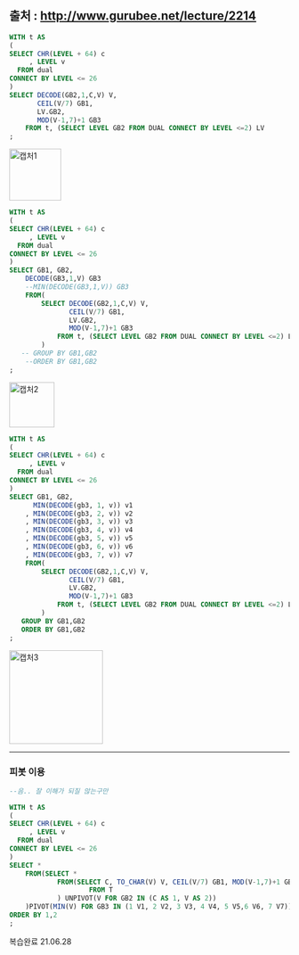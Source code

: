 출처 : http://www.gurubee.net/lecture/2214
----


```SQL
WITH t AS
(
SELECT CHR(LEVEL + 64) c
     , LEVEL v
  FROM dual
CONNECT BY LEVEL <= 26
)
SELECT DECODE(GB2,1,C,V) V, 
       CEIL(V/7) GB1,
       LV.GB2,
       MOD(V-1,7)+1 GB3
    FROM t, (SELECT LEVEL GB2 FROM DUAL CONNECT BY LEVEL <=2) LV
;
```
<img width="93" alt="캡처1" src="https://user-images.githubusercontent.com/34879309/85366819-0ea05600-b563-11ea-8fea-2724b641a448.PNG">

```SQL
WITH t AS
(
SELECT CHR(LEVEL + 64) c
     , LEVEL v
  FROM dual
CONNECT BY LEVEL <= 26
)
SELECT GB1, GB2,
    DECODE(GB3,1,V) GB3
    --MIN(DECODE(GB3,1,V)) GB3
    FROM(
        SELECT DECODE(GB2,1,C,V) V, 
               CEIL(V/7) GB1,
               LV.GB2,
               MOD(V-1,7)+1 GB3
            FROM t, (SELECT LEVEL GB2 FROM DUAL CONNECT BY LEVEL <=2) LV
        )
   -- GROUP BY GB1,GB2
    --ORDER BY GB1,GB2
;
```
<img width="81" alt="캡처2" src="https://user-images.githubusercontent.com/34879309/85366824-0fd18300-b563-11ea-9ef9-2ed2a0455d4f.PNG">

```SQL
WITH t AS
(
SELECT CHR(LEVEL + 64) c
     , LEVEL v
  FROM dual
CONNECT BY LEVEL <= 26
)
SELECT GB1, GB2,
      MIN(DECODE(gb3, 1, v)) v1
    , MIN(DECODE(gb3, 2, v)) v2
    , MIN(DECODE(gb3, 3, v)) v3
    , MIN(DECODE(gb3, 4, v)) v4
    , MIN(DECODE(gb3, 5, v)) v5
    , MIN(DECODE(gb3, 6, v)) v6
    , MIN(DECODE(gb3, 7, v)) v7
    FROM(
        SELECT DECODE(GB2,1,C,V) V, 
               CEIL(V/7) GB1,
               LV.GB2,
               MOD(V-1,7)+1 GB3
            FROM t, (SELECT LEVEL GB2 FROM DUAL CONNECT BY LEVEL <=2) LV
        )
   GROUP BY GB1,GB2
   ORDER BY GB1,GB2
;
```
<img width="168" alt="캡처3" src="https://user-images.githubusercontent.com/34879309/85366828-106a1980-b563-11ea-9586-16904aba291b.PNG">


----
### 피봇 이용

```SQL
--음.. 잘 이해가 되질 않는구만 

WITH t AS
(
SELECT CHR(LEVEL + 64) c
     , LEVEL v
  FROM dual
CONNECT BY LEVEL <= 26
)
SELECT *
    FROM(SELECT *
            FROM(SELECT C, TO_CHAR(V) V, CEIL(V/7) GB1, MOD(V-1,7)+1 GB3
                    FROM T
            ) UNPIVOT(V FOR GB2 IN (C AS 1, V AS 2))
    )PIVOT(MIN(V) FOR GB3 IN (1 V1, 2 V2, 3 V3, 4 V4, 5 V5,6 V6, 7 V7))
ORDER BY 1,2
;
```


복습완료 21.06.28
